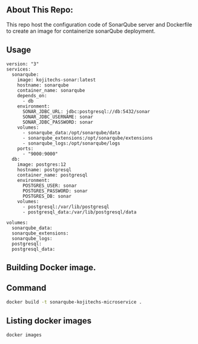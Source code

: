 ## About This Repo:
This repo  host the configuration code of SonarQube server and Dockerfile to create an image for containerize sonarQube deployment. 

## Usage

```hcl
version: "3"
services:
  sonarqube:
    image: kojitechs-sonar:latest
    hostname: sonarqube
    container_name: sonarqube
    depends_on:
      - db
    environment:
      SONAR_JDBC_URL: jdbc:postgresql://db:5432/sonar
      SONAR_JDBC_USERNAME: sonar
      SONAR_JDBC_PASSWORD: sonar
    volumes:
      - sonarqube_data:/opt/sonarqube/data
      - sonarqube_extensions:/opt/sonarqube/extensions
      - sonarqube_logs:/opt/sonarqube/logs
    ports:
      - "9000:9000"
  db:
    image: postgres:12
    hostname: postgresql
    container_name: postgresql
    environment:
      POSTGRES_USER: sonar
      POSTGRES_PASSWORD: sonar
      POSTGRES_DB: sonar
    volumes:
      - postgresql:/var/lib/postgresql
      - postgresql_data:/var/lib/postgresql/data

volumes:
  sonarqube_data:
  sonarqube_extensions:
  sonarqube_logs:
  postgresql:
  postgresql_data:
```
## Building Docker image. 

## Command
```sh
docker build -t sonarqube-kojitechs-microservice .
```

## Listing docker images

```sh
docker images 

```